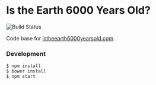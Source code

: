 # Is the Earth 6000 Years Old? 

![Build Status](https://www.codeship.io/projects/a53ae760-c575-0131-33eb-629493399bc1/status)

Code base for [istheearth6000yearsold.com](http://istheearth6000yearsold.com). 

### Development

    $ npm install 
    $ bower install 
    $ npm start

